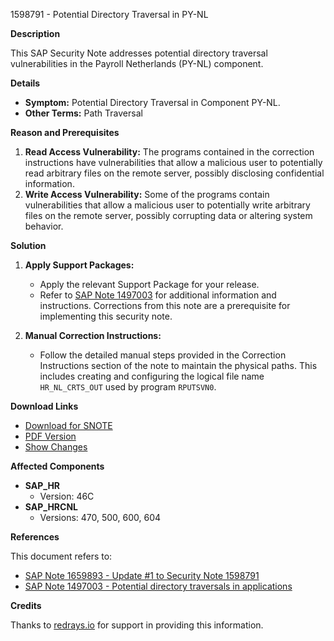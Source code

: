 1598791 - Potential Directory Traversal in PY-NL

**Description**

This SAP Security Note addresses potential directory traversal vulnerabilities in the Payroll Netherlands (PY-NL) component.

**Details**

- **Symptom:** Potential Directory Traversal in Component PY-NL.
- **Other Terms:** Path Traversal

**Reason and Prerequisites**

1. **Read Access Vulnerability:** The programs contained in the correction instructions have vulnerabilities that allow a malicious user to potentially read arbitrary files on the remote server, possibly disclosing confidential information.
2. **Write Access Vulnerability:** Some of the programs contain vulnerabilities that allow a malicious user to potentially write arbitrary files on the remote server, possibly corrupting data or altering system behavior.

**Solution**

1. **Apply Support Packages:**
   - Apply the relevant Support Package for your release.
   - Refer to [SAP Note 1497003](https://me.sap.com/notes/1497003) for additional information and instructions. Corrections from this note are a prerequisite for implementing this security note.

2. **Manual Correction Instructions:**
   - Follow the detailed manual steps provided in the Correction Instructions section of the note to maintain the physical paths. This includes creating and configuring the logical file name `HR_NL_CRTS_OUT` used by program `RPUTSVN0`.

**Download Links**

- [Download for SNOTE](https://notesdownloads.sap.com/note/0040000009491512017)
- [PDF Version](https://userapps.support.sap.com/sap/support/sfm/notes/print/0001598791?language=en-US&token=7C450952981B6DEA4EC31B273E373065)
- [Show Changes](https://me.sap.com/notesLatestChanges/0001598791/E/diff)

**Affected Components**

- **SAP_HR**
  - Version: 46C
- **SAP_HRCNL**
  - Versions: 470, 500, 600, 604

**References**

This document refers to:
- [SAP Note 1659893 - Update #1 to Security Note 1598791](https://me.sap.com/notes/1659893)
- [SAP Note 1497003 - Potential directory traversals in applications](https://me.sap.com/notes/1497003)

**Credits**

Thanks to [redrays.io](https://redrays.io) for support in providing this information.
